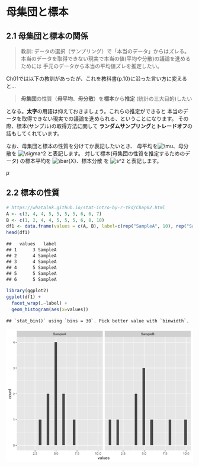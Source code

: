 母集団と標本
================

<!--
目的
- 仮説検証時のツッコミを経験し、計画の大切さを説明できる
- 手元のデータから母集団に関して言及するために必要なズレを説明できる
-->

## 2.1 母集団と標本の関係

> 教訓: データの選択（サンプリング）で「本当のデータ」からはズレる。
> 本当のデータを取得できない現実で本当の値(平均や分散)の議論を進めるためには
> 手元のデータから本当の平均値ズレを推定したい。

Ch01では以下の教訓があったが、これを教科書(p.10)に沿った言い方に変えると…

> **母集団**の性質（**母平均**、**母分散**）を**標本**から**推定**
> (統計の三大目的)したい

となる。**太字**の用語は抑えておきましょう。これらの推定ができると
本当のデータを取得できない現実での議論を進められる、ということになります。
その際、標本(サンプル)の取得方法に関して
**ランダムサンプリング**と**トレードオフ**の話もしてくれています。

なお、母集団と標本の性質を分けてか表記したいとき、
母平均を![\\mu](https://latex.codecogs.com/png.image?%5Cdpi%7B110%7D&space;%5Cbg_white&space;%5Cmu "\mu")、母分散を
![\\sigma^2](https://latex.codecogs.com/png.image?%5Cdpi%7B110%7D&space;%5Cbg_white&space;%5Csigma%5E2 "\sigma^2")
と表記します。 対して標本(母集団の性質を推定するためのデータ)
の標本平均を
![\\bar{X}](https://latex.codecogs.com/png.image?%5Cdpi%7B110%7D&space;%5Cbg_white&space;%5Cbar%7BX%7D "\bar{X}")、標本分散
を
![s^2](https://latex.codecogs.com/png.image?%5Cdpi%7B110%7D&space;%5Cbg_white&space;s%5E2 "s^2")
と表記します。

$\mu$

## 2.2 標本の性質

``` r
# https://whatalnk.github.io/stat-intro-by-r-tkd/Chap02.html
A <- c(3, 4, 4, 5, 5, 5, 5, 6, 6, 7)
B <- c(1, 2, 4, 4, 5, 5, 5, 6, 8, 10)
df1 <- data.frame(values = c(A, B), label=c(rep("SampleA", 10), rep("SampleB", 10)))
head(df1)
```

    ##   values   label
    ## 1      3 SampleA
    ## 2      4 SampleA
    ## 3      4 SampleA
    ## 4      5 SampleA
    ## 5      5 SampleA
    ## 6      5 SampleA

``` r
library(ggplot2)
ggplot(df1) +
  facet_wrap(.~label) +
  geom_histogram(aes(x=values))
```

    ## `stat_bin()` using `bins = 30`. Pick better value with `binwidth`.

![](ch02_files/figure-gfm/unnamed-chunk-2-1.png)<!-- -->
